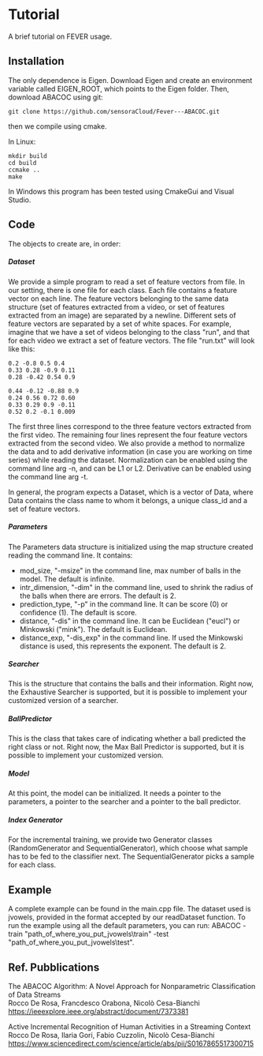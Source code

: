 # Tutorial

A brief tutorial on FEVER usage.

## Installation
The only dependence is Eigen. Download Eigen and create an environment variable called EIGEN_ROOT, which points to the Eigen folder. Then, download ABACOC using git: 

    git clone https://github.com/sensoraCloud/Fever---ABACOC.git
	
then we compile using cmake. 

In Linux:

	mkdir build
	cd build
	ccmake ..
	make
	
In Windows this program has been tested using CmakeGui and Visual Studio.

## Code
The objects to create are, in order:

##### Dataset
We provide a simple program to read a set of feature vectors from file. In our setting, there is one file for each class. Each file contains a feature vector on each line. The feature vectors belonging to the same data structure (set of features extracted from a video, or set of features extracted from an image) are separated by a newline. Different sets of feature vectors are separated by a set of white spaces. For example, imagine that we have a set of videos belonging to the class "run", and that for each video we extract a set of feature vectors. The file "run.txt" will look like this:

	0.2 -0.8 0.5 0.4
	0.33 0.28 -0.9 0.11
	0.28 -0.42 0.54 0.9
	
	0.44 -0.12 -0.88 0.9
	0.24 0.56 0.72 0.60
	0.33 0.29 0.9 -0.11
	0.52 0.2 -0.1 0.009
	
The first three lines correspond to the three feature vectors extracted from the first video. The remaining four lines represent the four feature vectors extracted from the second video. We also provide a method to normalize the data and to add derivative information (in case you are working on time series) while reading the dataset. Normalization can be enabled using the command line arg -n, and can be L1 or L2. Derivative can be enabled using the command line arg -t.

In general, the program expects a Dataset, which is a vector of Data, where Data contains the class name to whom it belongs, a unique class_id and a set of feature vectors. 

##### Parameters
The Parameters data structure is initialized using the map structure created reading the command line. It contains:
- mod_size, "-msize" in the command line, max number of balls in the model. The default is infinite.
- intr_dimension, "-dim" in the command line, used to shrink the radius of the balls when there are errors. The default is 2.
- prediction_type, "-p" in the command line. It can be score (0) or confidence (1). The default is score.
- distance, "-dis" in the command line. It can be Euclidean ("eucl") or Minkowski ("mink"). The default is Euclidean. 
- distance_exp, "-dis_exp" in the command line. If used the Minkowski distance is used, this represents the exponent. The default is 2.

##### Searcher
This is the structure that contains the balls and their information. Right now, the Exhaustive Searcher is supported, but it is possible to implement your customized version of a searcher. 

##### BallPredictor
This is the class that takes care of indicating whether a ball predicted the right class or not. Right now, the Max Ball Predictor is supported, but it is possible to implement your customized version.

##### Model
At this point, the model can be initialized. It needs a pointer to the parameters, a pointer to the searcher and a pointer to the ball predictor.

##### Index Generator
For the incremental training, we provide two Generator classes (RandomGenerator and SequentialGenerator), which choose what sample has to be fed to the classifier next. The SequentialGenerator picks a sample for each class.

## Example
A complete example can be found in the main.cpp file. The dataset used is jvowels, provided in the format accepted by our readDataset function. To run the example using all the default parameters, you can run: ABACOC -train "path_of_where_you_put_jvowels\train" -test "path_of_where_you_put_jvowels\test".

## Ref. Pubblications

The ABACOC Algorithm: A Novel Approach for Nonparametric Classification of Data Streams  
Rocco De Rosa, Francdesco Orabona, Nicolò Cesa-Bianchi  
https://ieeexplore.ieee.org/abstract/document/7373381  



Active Incremental Recognition of Human Activities in a Streaming Context  
Rocco De Rosa, Ilaria Gori, Fabio Cuzzolin, Nicolò Cesa-Bianchi  
https://www.sciencedirect.com/science/article/abs/pii/S0167865517300715  

